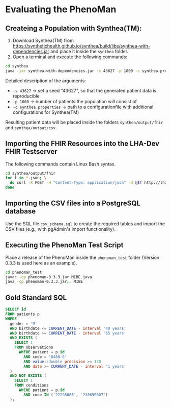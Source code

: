 ﻿# Evaluating the PhenoMan

## Createing a Population with Synthea(TM):

1. Download Synthea(TM) from https://synthetichealth.github.io/synthea/build/libs/synthea-with-dependencies.jar
   and place it inside the `synthea` folder.
2. Open a terminal and execute the following commands:
```bash
cd synthea
java -jar synthea-with-dependencies.jar -s 43627 -p 1000 -c synthea.properties
```

Detailed description of the arguments:
* `-s 43627` -> set a seed "43627", so that the generated patient data is reproducible
* `-p 1000` -> number of patients the population will consist of
* `-c synthea.properties` -> path to a configurationfile with additional configurations for Synthea(TM)

Resulting patient data will be placed inside the folders `synthea/output/fhir` and `synthea/output/csv`.

## Importing the FHIR Resources into the LHA-Dev FHIR Testserver

The following commands contain Linux Bash syntax.
```bash
cd synthea/output/fhir
for f in *.json; \
  do curl -X POST -H "Content-Type: application/json" -d @$f http://lha-dev.imise.uni-leipzig.de:8091/hapi-fhir-jpaserver/fhir; \
done
```

## Importing the CSV files into a PostgreSQL database

Use the SQL file `csv_schema.sql` to create the required tables and import the CSV files (e.g., with pgAdmin's import functionality).

## Executing the PhenoMan Test Script

Place a release of the PhenoMan inside the `phenoman_test` folder (Version 0.3.3 is used here as an example).

```bash
cd phenoman_test
javac -cp phenoman-0.3.3.jar MIBE.java
java -cp phenoman-0.3.3.jar;. MIBE
```

## Gold Standard SQL

```sql
SELECT id
FROM patients p
WHERE
  gender = 'M'
  AND birthdate <= CURRENT_DATE - interval '40 years'
  AND birthdate >= CURRENT_DATE - interval '65 years'
  AND EXISTS (
    SELECT 1
    FROM observations
      WHERE patient = p.id
        AND code = '8480-6'
        AND value::double precision >= 130
        AND date >= CURRENT_DATE - interval '1 years'
  )
  AND NOT EXISTS (
    SELECT 1
    FROM conditions
      WHERE patient = p.id
        AND code IN ('22298006', '230690007')
  );
```
